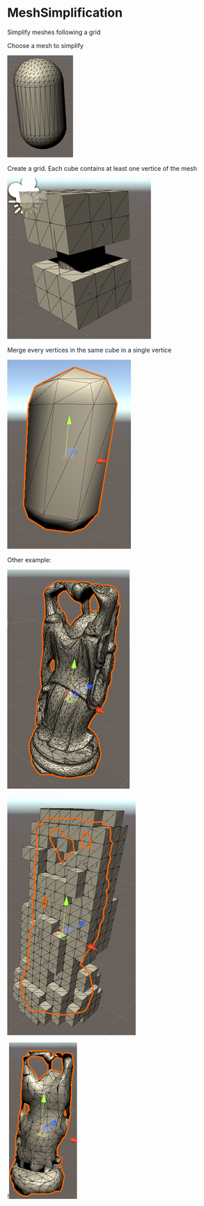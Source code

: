 # MeshSimplification
 Simplify meshes following a grid
 
 Choose a mesh to simplify
 
 ![original](https://github.com/LorenzoMarnat/MeshSimplification/blob/main/Screenshots/original.PNG)


Create a grid. Each cube contains at least one vertice of the mesh

![grid](https://github.com/LorenzoMarnat/MeshSimplification/blob/main/Screenshots/grid.PNG)

Merge every vertices in the same cube in a single vertice

![merged](https://github.com/LorenzoMarnat/MeshSimplification/blob/main/Screenshots/simplified.PNG)

Other example:

![original](https://github.com/LorenzoMarnat/MeshSimplification/blob/main/Screenshots/Buddha.PNG)

![grid](https://github.com/LorenzoMarnat/MeshSimplification/blob/main/Screenshots/buddhaGrid.PNG)

!![merged](https://github.com/LorenzoMarnat/MeshSimplification/blob/main/Screenshots/buddhaSimp.PNG)
